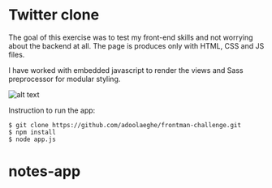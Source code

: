 

# Twitter clone

The goal of this exercise was to test my front-end skills and not worrying about the backend at all. The page is produces only with HTML, CSS and JS files.

I have worked with embedded javascript to render the views and Sass preprocessor for modular styling.

![alt text](http://i.imgur.com/frfrdiz.png)

Instruction to run the app:
```
$ git clone https://github.com/adoolaeghe/frontman-challenge.git
$ npm install
$ node app.js
```
# notes-app
